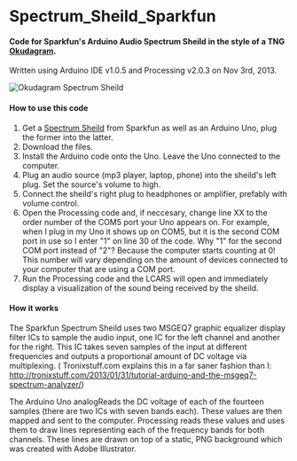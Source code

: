 Spectrum_Sheild_Sparkfun
========================

#### **Code for Sparkfun's Arduino Audio Spectrum Sheild in the style of a TNG [Okudagram](http://en.wikipedia.org/wiki/LCARS).**  
Written using Arduino IDE v1.0.5 and Processing v2.0.3 on Nov 3rd, 2013.

![Okudagram Spectrum Sheild](http://i795.photobucket.com/albums/yy232/smolder_bucket/Sparkfun_Okudagram_Spectrum.png?t=1383486520)


#### **How to use this code**  
1. Get a [Spectrum Sheild](https://www.sparkfun.com/products/10306) from Sparkfun as well as an Arduino Uno, plug the former into the latter.  
2. Download the files.
3. Install the Arduino code onto the Uno. Leave the Uno connected to the computer.  
4. Plug an audio source (mp3 player, laptop, phone) into the sheild's left plug. Set the source's volume to high.  
5. Connect the sheild's right plug to headphones or amplifier, prefably with volume control.  
6. Open the Processing code and, if neccesary, change line XX to the order number of the COM5 port your Uno appears on.
For example, when I plug in my Uno it shows up on COM5, but it is the second COM port in use so I enter "1" on line 30
of the code. Why "1" for the second COM port instead of "2"? Because the computer starts counting at 0!
This number will vary depending on the amount of devices connected to your computer that are using a COM port.  
7. Run the Processing code and the LCARS will open and immediately display a visualization of the sound being received by the sheild.  

#### **How it works**  
The Sparkfun Spectrum Sheild uses two MSGEQ7 graphic equalizer display filter ICs to sample the audio input,
one IC for the left channel and another for the right. This IC takes seven samples of the input at different frequencies and 
outputs a proportional amount of DC voltage via multiplexing. ( Tronixstuff.com explains this in a far saner fashion than I:
http://tronixstuff.com/2013/01/31/tutorial-arduino-and-the-msgeq7-spectrum-analyzer/)  

The Arduino Uno analogReads the DC voltage of each of the fourteen samples (there are two ICs with seven bands each). 
These values are then mapped and sent to the computer. Processing reads these values and uses them to draw lines representing
each of the frequency bands for both channels. These lines are drawn on top of a static, PNG background which was created
with Adobe Illustrator.
